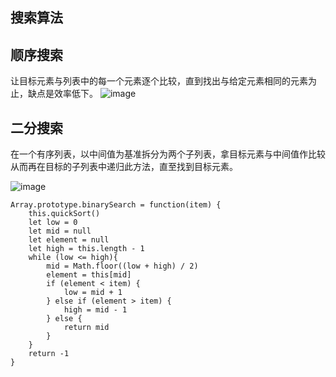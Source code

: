 ## 搜索算法
## 顺序搜索
让目标元素与列表中的每一个元素逐个比较，直到找出与给定元素相同的元素为止，缺点是效率低下。
![image](https://user-gold-cdn.xitu.io/2017/6/26/49d991b7d348351a41ce11bdb0c30f0b?imageView2/0/w/1280/h/960/format/webp/ignore-error/1)

## 二分搜索
在一个有序列表，以中间值为基准拆分为两个子列表，拿目标元素与中间值作比较从而再在目标的子列表中递归此方法，直至找到目标元素。

![image](https://user-gold-cdn.xitu.io/2017/6/26/968d79444c32475772c0b0d1859a6334?imageView2/0/w/1280/h/960/format/webp/ignore-error/1)

```
Array.prototype.binarySearch = function(item) {
    this.quickSort()
    let low = 0
    let mid = null
    let element = null
    let high = this.length - 1
    while (low <= high){
        mid = Math.floor((low + high) / 2)
        element = this[mid]
        if (element < item) {
            low = mid + 1
        } else if (element > item) {
            high = mid - 1
        } else {
            return mid
        }
    }
    return -1
}
```